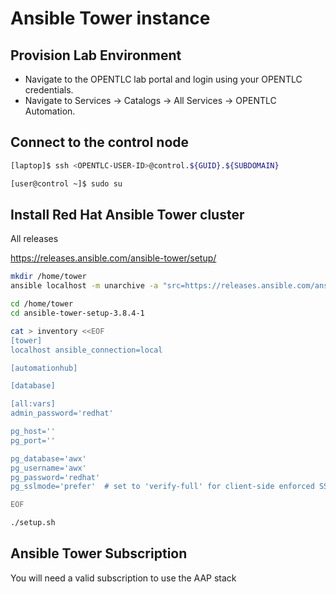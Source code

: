 # Ansible Tower instance

## Provision Lab Environment
- Navigate to the OPENTLC lab portal and login using your OPENTLC credentials.
- Navigate to Services → Catalogs → All Services → OPENTLC Automation.

## Connect to the control node

````bash
[laptop]$ ssh <OPENTLC-USER-ID>@control.${GUID}.${SUBDOMAIN}
````
````bash
[user@control ~]$ sudo su
````

## Install Red Hat Ansible Tower cluster

All releases

https://releases.ansible.com/ansible-tower/setup/

````bash
mkdir /home/tower
ansible localhost -m unarchive -a "src=https://releases.ansible.com/ansible-tower/setup/ansible-tower-setup-3.8.4-1.tar.gz dest=/home/tower remote_src=yes"
````
````bash
cd /home/tower
cd ansible-tower-setup-3.8.4-1

cat > inventory <<EOF
[tower]
localhost ansible_connection=local

[automationhub]

[database]

[all:vars]
admin_password='redhat'

pg_host=''
pg_port=''

pg_database='awx'
pg_username='awx'
pg_password='redhat'
pg_sslmode='prefer'  # set to 'verify-full' for client-side enforced SSL

EOF
````
````bash
./setup.sh
````

## Ansible Tower Subscription
You will need a valid subscription to use the AAP stack
